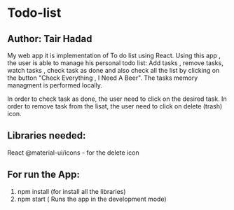 # Todo-list
## Author: Tair Hadad

My web app it is implementation of To do list using React. 
Using this app , the user is able to manage his personal todo list:
Add tasks , remove tasks, watch tasks , check task as done 
and also check all the list by clicking on the button "Check Everything , I Need A Beer".
The tasks memory managment is performed locally. 

In order to check task as done, the user need to click on the desired task. 
In order to remove task from the lisat, the user need to click on delete (trash) icon. 

## Libraries needed:
React
@material-ui/icons - for the delete icon 


## For run the App: 
1. npm install (for install all the libraries)
2. npm start ( Runs the app in the development mode) 

